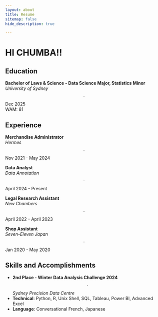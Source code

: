 ```yaml
---
layout: about
title: Resume
sitemap: false
hide_description: true

---
```


# HI CHUMBA!!

<!--author-->

## Education

**Bachelor of Laws & Science - Data Science Major, Statistics Minor**  
*University of Sydney* $$\cdot$$ Dec 2025  
WAM: 81

## Experience

**Merchandise Administrator**  
*Hermes* $$\cdot$$ Nov 2021 - May 2024
  
**Data Analyst**  
*Data Annotation* $$\cdot$$ April 2024 - Present

**Legal Research Assistant**  
*New Chambers* $$\cdot$$ April 2022 - April 2023

**Shop Assistant**  
*Seven-Eleven Japan* $$\cdot$$ Jan 2020 - May 2020

## Skills and Accomplishments
- **2nd Place - Winter Data Analysis Challenge 2024** $$\cdot$$ *Sydney Precision Data Centre*
- **Technical**: Python, R, Unix Shell, SQL, Tableau, Power BI, Advanced Excel
- **Language**: Conversational French, Japanese


